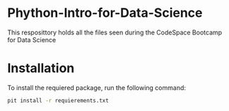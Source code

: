 # Phython-Intro-for-Data-Science
This resposittory holds all the files seen during the CodeSpace Bootcamp for Data Science

# Installation

To install the requiered package, run the following command:

```bash
pit install -r requierements.txt
```
